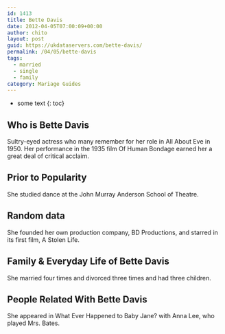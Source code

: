 ```yaml
---
id: 1413
title: Bette Davis
date: 2012-04-05T07:00:09+00:00
author: chito
layout: post
guid: https://ukdataservers.com/bette-davis/
permalink: /04/05/bette-davis  
tags:
  - married
  - single
  - family
category: Mariage Guides
---
```


* some text
{: toc}


## Who is  Bette Davis
                  
                  
                  
Sultry-eyed actress who many remember for her role in All About Eve in 1950. Her performance in the 1935 film Of Human Bondage earned her a great deal of critical acclaim.
                  
                
                
                
## Prior to Popularity 
                  
                  
                  
She studied dance at the John Murray Anderson School of Theatre.
                  
                
                
                
## Random data 
                  
                  
                  
She founded her own production company, BD Productions, and starred in its first film, A Stolen Life.
                  
                
                
                
## Family & Everyday Life of Bette Davis
                  
                  
                  
She married four times and divorced three times and had three children.
                  
                
                
                
## People Related With  Bette Davis
                  
                  
                  
She appeared in What Ever Happened to Baby Jane? with Anna Lee, who played Mrs. Bates.
                  
                
              
            
          
          
          
    
    
  
